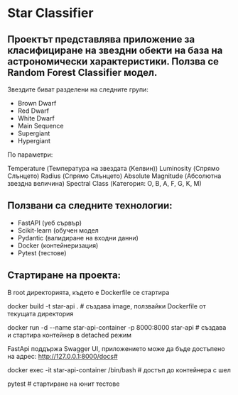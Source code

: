 # Star Classifier

## Проектът представлява приложение за класифициране на звездни обекти на база на астрономически характеристики. Ползва се Random Forest Classifier модел.

Звездите биват разделени на следните групи:

- Brown Dwarf
- Red Dwarf
- White Dwarf
- Main Sequence
- Supergiant
- Hypergiant

По параметри:

Temperature (Температура на звездата (Kелвин))
Luminosity (Спрямо Слънцето)
Radius (Спрямо Слънцето)
Absolute Magnitude (Абсолютна звездна величина)
Spectral Class (Категория: O, B, A, F, G, K, M)

## Ползвани са следните технологии:

- FastAPI (уеб сървър)
- Scikit-learn (обучен модел
- Pydantic (валидиране на входни данни)
- Docker (контейнеризация)
- Pytest (тестове)

## Стартиране на проекта:

В root директорията, където е Dockerfile  се стартира

docker build -t star-api . # създава image, ползвайки Dockerfile от текущата директория

docker run -d --name star-api-container -p 8000:8000 star-api # създава и стартира контейнер в detached режим

FastApi поддържа Swagger UI, приложението може да бъде достъпено на адрес: http://127.0.0.1:8000/docs#

docker exec -it star-api-container /bin/bash # достъп до контейнера с шел

pytest # стартиране на юнит тестове



